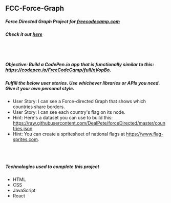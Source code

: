 ## FCC-Force-Graph
##### Force Directed Graph Project for [freecodecamp.com](https://www.freecodecamp.com/challenges/show-national-contiguity-with-a-force-directed-graph)
##### Check it out [here](https://mot01.github.io/FCC-Force-Graph/)

<br/>
<br/>

##### Objective: Build a CodePen.io app that is functionally similar to this: https://codepen.io/FreeCodeCamp/full/xVopBo.
##### Fulfill the below user stories. Use whichever libraries or APIs you need. Give it your own personal style.
- User Story: I can see a Force-directed Graph that shows which countries share borders.
- User Story: I can see each country's flag on its node.
- Hint: Here's a dataset you can use to build this: https://raw.githubusercontent.com/DealPete/forceDirected/master/countries.json
- Hint: You can create a spritesheet of national flags at https://www.flag-sprites.com.

<br/>
<br/>

##### Technologies used to complete this project
- HTML
- CSS
- JavaScript
- React
